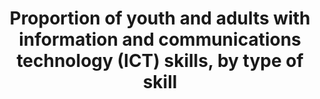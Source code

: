 ---
actual_indicator_available: Percentage of 16- to 65-year-olds performing at PIAAC
  Problem Solving in Technology-Rich Environments performance level 2 or higher, by
  sex, age group, and high/low income quartile
actual_indicator_available_description: "Problem solving in technology-rich environments\
  \ (PS-TRE) is an innovative addition to adult literacy and large-scale assessments.\
  \ In the  PIAAC PS-TRE framework, PS-TRE is defined as: \"using digital technology,\
  \ communication tools, and networks to acquire and evaluate information, communicate\
  \ with others, and perform practical tasks.\" PS-TRE measures skills and abilities\
  \ that are required for solving problems while operating in a technology-rich environment.\
  \ Specifically, it assesses the cognitive processes of problem solving\u2014goal\
  \ setting, planning, selecting, evaluating, organizing, and communicating results.\
  \ The environment in which PS-TRE assesses these processes is meant to reflect the\
  \ reality that digital technology has revolutionized access to information and communication\
  \ capabilities over the past decades. In particular, the Internet has immensely\
  \ increased instantaneous access to large amounts of information in multiple formats\
  \ and has expanded capabilities of instant voice, text, visual, and graphic communications\
  \ across the globe. In order to effectively operate in this environment, it is necessary\
  \ to have mastery of foundational computer (ICT) skills, including (a) skills associated\
  \ with manipulating input and output devices (e.g., the mouse, keyboard, and digital\
  \ displays), (b) awareness of concepts and knowledge of how the environment is structured\
  \ (e.g., files, folders, scrollbars, hyperlinks, and different types of menus or\
  \ buttons), and (c) the ability to interact effectively with digital information\
  \ (e.g., how to use commands such as save, delete, open, close, move, highlight,\
  \ submit, and send). Such interaction involves familiarity with electronic texts,\
  \ images, graphics and numerical data, as well as the ability to locate, evaluate,\
  \ and critically judge the validity, accuracy, and appropriateness of accessed information.\
  \ These skills constitute the core aspects of the PIAAC PS-TRE assessment. Problem\
  \ Solving in Technology-Rich Environments items present tasks of varying difficulty\
  \ to be performed in simulated software applications using commands and functions\
  \ commonly found in the technology environments of email, web pages, and spreadsheets.\
  \ These tasks range from purchasing particular goods or services online and finding\
  \ interactive health information to managing personal information and business finances.\
  \ Variable name          Variable label I4_4_1_tech_total\tPIAAC, problem solving\
  \ in a technology rich environment, level 2 or higher, total I4_4_1_tech_male\t\
  PIAAC, problem solving in a technology rich environment, level 2 or higher, male\
  \ I4_4_1_tech_female\tPIAAC, problem solving in a technology rich environment, level\
  \ 2 or higher, female I4_4_1_tech_24\t\tPIAAC, problem solving in a technology rich\
  \ environment, level 2 or higher, 24 or less I4_4_1_tech_34\t\tPIAAC, problem solving\
  \ in a technology rich environment, level 2 or higher, 25 to 34 I4_4_1_tech_44\t\
  \tPIAAC, problem solving in a technology rich environment, level 2 or higher, 35\
  \ to 44 I4_4_1_tech54\t\tPIAAC, problem solving in a technology rich environment,\
  \ level 2 or higher, 45 to 54 I4_4_1_tech_65\t\tPIAAC, problem solving in a technology\
  \ rich environment, level 2 or higher, 55 to 65 I4_4_1_tech_lowinc\tPIAAC, problem\
  \ solving in a technology rich environment, level 2 or higher, lowest income quartile\
  \ I4_4_1_tech_highinc\tPIAAC, problem solving in a technology rich environment,\
  \ level 2 or higher, highest income quartile"
comments_and_limitations: The first round of data collection in the United States
  (officially known as the U.S. PIAAC Main Study) was conducted from August 2011 through
  April 2012 with a nationally representative household sample of 5,000 adults between
  the ages of 16 and 65.
data_non_statistical: false
date_metadata_updated: 10/2016
date_of_national_source_publication: 10/2013
disaggregation_categories: Sex, age group, and income quartile
disaggregation_geography: National
goal_meta_link: http://unstats.un.org/sdgs/files/metadata-compilation/Metadata-Goal-4.pdf
goal_meta_link_page: 7
graph: bar
graph_status_notes: Graphed
graph_title: Percentage of US persons ages 16 to 65 performing at level 2 or higher
  of the PIAAC Problem Solving in Technology-Rich Environments
graph_type: line
graph_type_description: Bar graph
has_metadata: true
indicator: 4.4.1
indicator_definition: "The percentage of youth (aged 15-24 years) and adults (aged\
  \ 15 years and above) that have undertaken certain computer-related activities in\
  \ a given time period (e.g. last three months). Computer-related activities to measure\
  \ ICT skills are as follows: Copying or moving a file or folder \tUsing copy and\
  \ paste tools to duplicate or move information within a document; Sending e-mails\
  \ with attached files (e.g. document, picture, video);\tUsing basic arithmetic formulae\
  \ in a spreadsheet; Connecting and installing new devices (e.g. a modem, camera,\
  \ printer); Finding, downloading, installing and configuring software \tCreating\
  \ electronic presentations with presentation software (including text, images, sound,\
  \ video or charts); Transferring files between a computer and other devices; Writing\
  \ a computer program using a specialized programming language A computer refers\
  \ to a desktop computer, a laptop (portable) computer or a tablet (or similar handheld\
  \ computer). It does not include equipment with some embedded computing abilities,\
  \ such as smart TV sets, and devices with telephony as their primary function, such\
  \ as smartphones. Most individuals will have carried out more than one activity\
  \ and therefore multiple responses are expected. The tasks are broadly ordered from\
  \ less to more complex."
indicator_name: Proportion of youth and adults with information and communications
  technology (ICT) skills, by type of skill
indicator_sort_order: 04.04.01
indicator_variable: i4_4_1_tech_total
international_and_national_references: http://piaacgateway.com/
layout: indicator
method_of_computation: Percentage of 16- to 65-year-olds performing at PIAAC Problem
  Solving in Technology-Rich Environments performance level 2 or higher, by sex, age
  group, and high/low income quartile
periodicity: One time survey
permalink: /4-4-1/
published: true
rationale_interpretation: ICT skills determine the effective use that is made of ICTs.
  The lack of such skills continues to be one of the key barriers keeping people,
  and in particular women, from fully benefitting from the potential of information
  and communication technologies. This indicator will help make the link between ICT
  usage and impact and help measure and track the level of proficiency of ICT users.
reporting_status: complete
scheduled_update_by_national_source: NA
sdg_goal: 4
source_active_1: true
source_agency_staff_email_1: tom.snyder@ed.gov
source_agency_staff_name_1: tom.snyder
source_agency_survey_dataset_1: Organization for Economic Cooperation and Development
  (OECD), Program for the International Assessment of Adult Competencies (PIAAC),
  2012
source_notes_1: null
source_title_1: null
source_url_1: http://nces.ed.gov/surveys/piaac/ideuspiaac/
target: By 2030, substantially increase the number of youth and adults who have relevant
  skills, including technical and vocational skills, for employment, decent jobs and
  entrepreneurship.
target_id: '4.4'
time_period: About every 10 years
title: Proportion of youth and adults with information and communications technology
  (ICT) skills, by type of skill
un_custodial_agency: 'UNESCO-UIS, ITU (Partnering Agencies: OECD)'
un_designated_tier: '2'
unit_of_measure: Percentage
us_method_of_computation: Weighted percentage of respondents in the survey achieving
  a score level of 2 or higher
variable_description: null
variable_notes: null
---